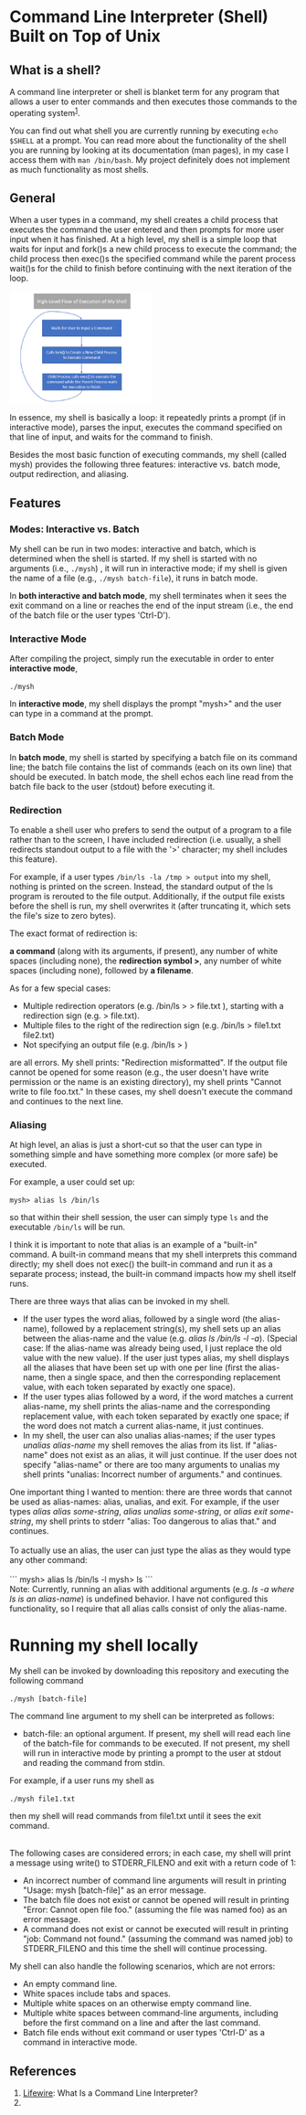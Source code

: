 # Command Line Interpreter (Shell) Built on Top of Unix
## What is a shell?
A command line interpreter or shell is blanket term for any program that allows a user to enter commands and then executes those commands to the operating system<sup>[1](https://www.lifewire.com/what-is-a-command-line-interpreter-2625827)</sup>.

You can find out what shell you are currently running by executing ```echo $SHELL``` at a prompt. You can read more about the functionality of the shell you are running by looking at its documentation (man pages), in my case I access them with ```man /bin/bash```. My project definitely does not implement as much functionality as most shells.

## General
When a user types in a command, my shell creates a child process that executes the command the user entered and then prompts for more user input when it has finished.  At a high level, my shell is a simple loop that waits for input and fork()s a new child process to execute the command; the child process then exec()s the specified command while the parent process wait()s for the child to finish before continuing with the next iteration of the loop.

<img src='https://github.com/peter-w-bryant/MYSH-MyShell/blob/main/images/flowOfExecution.png' width='250px' height='auto' align='center'>

In essence, my shell is basically a loop: it repeatedly prints a prompt (if in interactive mode), parses the input, executes the command specified on that line of input, and waits for the command to finish.

Besides the most basic function of executing commands, my shell (called mysh) provides the following three features: interactive vs. batch mode, output redirection, and aliasing.

## Features
### Modes: Interactive vs. Batch
My shell can be run in two modes: interactive and batch, which is determined when the shell is started. If my shell is started with no arguments (i.e., ```./mysh```) , it will run in interactive mode; if my shell is given the name of a file (e.g., ```./mysh batch-file```), it runs in batch mode. 

In <b>both interactive and batch mode</b>, my shell terminates when it sees the exit command on a line or reaches the end of the input stream (i.e., the end of the batch file or the user types 'Ctrl-D').  

### Interactive Mode
After compiling the project, simply run the executable in order to enter <b>interactive mode</b>,

```./mysh```

In <b>interactive mode</b>, my shell displays the prompt "mysh>" and the user can type in a command at the prompt.

### Batch Mode
In <b>batch mode</b>, my shell is started by specifying a batch file on its command line; the batch file contains the list of commands (each on its own line) that should be executed. In batch mode, the shell echos each line read from the batch file back to the user (stdout) before executing it.


### Redirection
To enable a shell user who prefers to send the output of a program to a file rather than to the screen, I have included redirection (i.e. usually, a shell redirects standout output to a file with the '>' character; my shell includes this feature).

For example, if a user types ```/bin/ls -la /tmp > output``` into my shell, nothing is printed on the screen. Instead, the standard output of the ls program is rerouted to the file output. Additionally, if the output file exists before the shell is run, my shell overwrites it (after truncating it, which sets the file's size to zero bytes). 

The exact format of redirection is: 

<b>a command</b> (along with its arguments, if present), any number of white spaces (including none), the <b>redirection symbol ></b>, any number of white spaces (including none), followed by <b>a filename</b>.

As for a few special cases:
<ul>
  <li>Multiple redirection operators (e.g. /bin/ls > > file.txt ), starting with a redirection sign (e.g. > file.txt).</li>
  <li>Multiple files to the right of the redirection sign (e.g. /bin/ls > file1.txt file2.txt)</li> 
  <li>Not specifying an output file (e.g. /bin/ls > )</li>
</ul>
are all errors.  My shell prints: "Redirection misformatted". If the output file cannot be opened for some reason (e.g., the user doesn't have write permission or the name is an existing directory), my shell prints "Cannot write to file foo.txt." In these cases, my shell doesn't execute the command and continues to the next line.

### Aliasing
At high level, an alias is just a short-cut so that the user can type in something simple and have something more complex (or more safe) be executed.  

For example, a user could set up:

```mysh> alias ls /bin/ls```

so that within their shell session, the user can simply type ```ls``` and the executable ```/bin/ls``` will be run.

I think it is important to note that alias is an example of a "built-in" command. A built-in command means that my shell interprets this command directly; my shell does not exec() the built-in command and run it as a separate process; instead, the built-in command impacts how my shell itself runs.  

There are three ways that alias can be invoked in my shell. 
<ul>
<li>If the user types the word alias, followed by a single word (the alias-name), followed by a replacement string(s), my shell sets up an alias between the alias-name and the value (e.g. <i>alias ls /bin/ls -l -a</i>). (Special case: If the alias-name was already being used, I just replace the old value with the new value). If the user just types alias, my shell displays all the aliases that have been set up with one per line (first the alias-name, then a single space, and then the corresponding replacement value, with each token separated by exactly one space).</li>

<li>If the user types alias followed by a word, if the word matches a current alias-name, my shell prints the alias-name and the corresponding replacement value, with each token separated by exactly one space; if the word does not match a current alias-name, it just continues.</li>

<li>In my shell, the user can also unalias alias-names; if the user types <i>unalias alias-name</i> my shell removes the alias from its list. If "alias-name" does not exist as an alias, it will just continue. If the user does not specify "alias-name" or there are too many arguments to unalias my shell prints "unalias: Incorrect number of arguments." and continues.</li>

</ul>
One important thing I wanted to mention: there are three words that cannot be used as alias-names: alias, unalias, and exit. For example, if the user types <i>alias alias some-string</i>, <i>alias unalias some-string</i>, or <i>alias exit some-string</i>, my shell prints to stderr "alias: Too dangerous to alias that." and continues.<br /><br />
To actually use an alias, the user can just type the alias as they would type any other command:<br /><br />
```
mysh> alias ls /bin/ls -l
mysh> ls
```
<br >
Note: Currently, running an alias with additional arguments (e.g. <i>ls -a where ls is an alias-name</i>) is undefined behavior. I have not configured this functionality, so I require that all alias calls consist of only the alias-name.

# Running my shell locally
My shell can be invoked by downloading this repository and executing the following command

```./mysh [batch-file]```

The command line argument to my shell can be interpreted as follows:
<ul>
   <li>batch-file: an optional argument. If present, my shell will read each line of the batch-file for commands to be executed. If not present, my shell will run in interactive mode by printing a prompt to the user at stdout and reading the command from stdin.</li>
</ul>

For example, if a user runs my shell as

```./mysh file1.txt```

then my shell will read commands from file1.txt until it sees the exit command.<br /><br />

The following cases are considered errors; in each case, my shell will print a message using write() to STDERR_FILENO and exit with a return code of 1:
<ul>
   <li>An incorrect number of command line arguments will result in printing "Usage: mysh [batch-file]" as an error message.</li>
   <li>The batch file does not exist or cannot be opened will result in printing "Error: Cannot open file foo." (assuming the file was named foo) as an error message.</li>
    <li>A command does not exist or cannot be executed will result in printing "job: Command not found." (assuming the command was named job) to STDERR_FILENO and this time the shell will continue processing.</li>
</ul>
My shell can also handle the following scenarios, which are not errors:
<ul>
   <li>An empty command line.</li>
   <li>White spaces include tabs and spaces.</li>
   <li>Multiple white spaces on an otherwise empty command line.</li>
   <li>Multiple white spaces between command-line arguments, including before the first command on a line and after the last command.</li>
   <li>Batch file ends without exit command or user types 'Ctrl-D' as a command in interactive mode.</li>
</ul> 

## References
1. [Lifewire](https://www.lifewire.com/what-is-a-command-line-interpreter-2625827): What Is a Command Line Interpreter?
2. 
  
